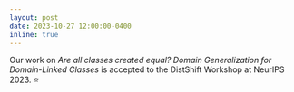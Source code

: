 ```yaml
---
layout: post
date: 2023-10-27 12:00:00-0400
inline: true
---
```


Our work on _Are all classes created equal? Domain Generalization for Domain-Linked Classes_ is accepted to the DistShift Workshop at NeurIPS 2023. :star: 
